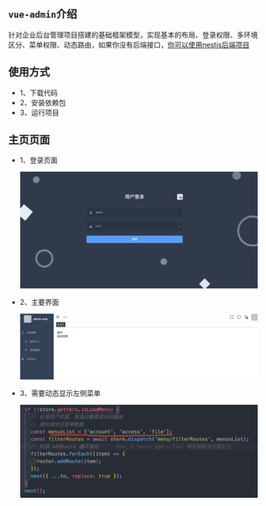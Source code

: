 ## `vue-admin`介绍

针对企业后台管理项目搭建的基础框架模型，实现基本的布局、登录权限、多环境区分、菜单权限、动态路由，如果你没有后端接口，[你可以使用nestjs后端项目](https://github.com/kuangshp/nestjs-mysql-api)



## 使用方式

* 1、下载代码
* 2、安装依赖包
* 3、运行项目



## 主页页面

* 1、登录页面

  ![image-20220619155735531](images/image-20220619155735531.png)

* 2、主要界面

  ![image-20220619155753849](images/image-20220619155753849.png)

* 3、需要动态显示左侧菜单

  ![image-20220619155923693](images/image-20220619155923693.png)
